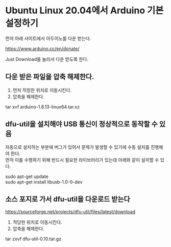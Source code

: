 # Ubuntu Linux 20.04에서 Arduino 기본 설정하기

먼저 아래 사이트에서 아두이노를 다운 받는다.  

https://www.arduino.cc/en/donate/  

Just Download를 눌러서 다운 받도록 한다.  

## 다운 받은 파일을 압축 해제한다.

1. 먼저 적정한 위치로 이동시킨다.  
2. 압축을 해제한다.  

tar xvf arduino-1.8.13-linux64.tar.xz  

## dfu-util을 설치해야 USB 통신이 정상적으로 동작할 수 있음

자동으로 설치하는 부분에 버그가 있어서 문제가 발생할 수 있기에 수동 설치를 진행해야 한다.  
먼저 이를 수행하기 위해 반드시 필요한 라이브러리가 있는데 아래와 같이 설치할 수 있다.  

sudo apt-get update  
sudo apt-get install libusb-1.0-0-dev  

## 소스 포지로 가서 dfu-util을 다운로드 받는다

https://sourceforge.net/projects/dfu-util/files/latest/download  

1. 적당한 위치로 이동시킨다.  
2. 압축을 해제한다.  

tar zxvf dfu-util-0.10.tar.gz  

